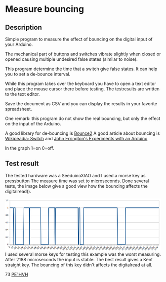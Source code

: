 Measure bouncing
================

Description
---------------

Simple program to measure the effect of bouncing on the digital input of your Arduino.

The mechanical part of buttons and switches vibrate slightly when closed or opened causing multiple undesired false states (similar to noise).

This program determine the time that a switch give false states. It can help you to set a de-bounce interval.

While this program takes over the keyboard you have to open a text editor and place the mouse cursor there before testing.
The testresults are written to the text editor.

Save the document as CSV and you can display the results in your favorite spreadsheet.

One remark: this program do not show the real bouncing, but only the effect on the input of the Arduino.

A good library for de-bouncing is [Bounce2](https://github.com/thomasfredericks/Bounce2) 
A good article about bouncing is [Wikipeadia: Switch](https://en.wikipedia.org/wiki/Switch#Contact_bounce) and
[John Errington's Experiments with an Arduino](https://www.skillbank.co.uk/arduino/switchbounce.htm#Bounce5)

In the graph 1=on 0=off.

  
Test result
-----------

The tested hardware was a SeeduinoXIAO and I used a morse key as pressbutton
The measure time was set to microseconds.
Done several tests, the image below give a good view how the bouncing affects the digitalread().

![Measure 1](testresults/measure_1.png)
I used several morse keys for testing this example was the worst measuring.
After 2188 microseconds the input is stable.
The best result gives a Kent straight key. The bouncing of this key didn't affects the digitalread at all.

73 [PE1HVH ](https://www.pe1hvh.nl)

